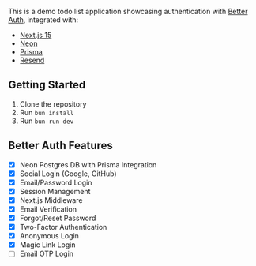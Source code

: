 This is a demo todo list application showcasing authentication with [Better Auth](https://better-auth.com), integrated with:

- [Next.js 15](https://nextjs.org)
- [Neon](https://neon.tech)
- [Prisma](https://prisma.io)
- [Resend](https://resend.com)

## Getting Started

1. Clone the repository
2. Run `bun install`
3. Run `bun run dev`

## Better Auth Features

- [x] Neon Postgres DB with Prisma Integration
- [x] Social Login (Google, GitHub)
- [x] Email/Password Login
- [x] Session Management
- [x] Next.js Middleware
- [x] Email Verification
- [x] Forgot/Reset Password
- [x] Two-Factor Authentication
- [x] Anonymous Login
- [x] Magic Link Login
- [ ] Email OTP Login